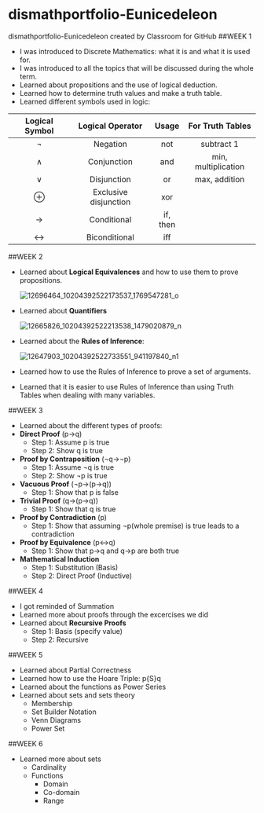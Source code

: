 # dismathportfolio-Eunicedeleon
dismathportfolio-Eunicedeleon created by Classroom for GitHub
##WEEK 1

- I was introduced to Discrete Mathematics: what it is and what it is used for.
- I was introduced to all the topics that will be discussed during the whole term.
- Learned about propositions and the use of logical deduction.
- Learned how to determine truth values and make a truth table.
- Learned different symbols used in logic:

| Logical Symbol  |  Logical Operator | Usage | For Truth Tables |
| :-----: |:-------:|:-----:|:-----:|
| ¬ |Negation | not | subtract 1|
| ∧ | Conjunction | and | min, multiplication |
| ∨ | Disjunction | or | max, addition |
| ⊕ | Exclusive disjunction | xor | 
| → | Conditional | if, then |
| ↔ | Biconditional | iff |


##WEEK 2

- Learned about **Logical Equivalences** and how to use them to prove propositions.
  
  ![12696464_10204392522173537_1769547281_o](https://cloud.githubusercontent.com/assets/16644615/12865814/852d56c8-ccf2-11e5-9c35-30a761e1a0a1.jpg)

- Learned about **Quantifiers**

  ![12665826_10204392522213538_1479020879_n](https://cloud.githubusercontent.com/assets/16644615/12865813/84f9c812-ccf2-11e5-97e6-2b09a6ec637a.jpg)
  
- Learned about the **Rules of Inference**:
  
  ![12647903_10204392522733551_941197840_n1](https://cloud.githubusercontent.com/assets/16644615/12865855/ce9dc666-ccf3-11e5-89a4-980c634408c9.jpg)

- Learned how to use the Rules of Inference to prove a set of arguments.
- Learned that it is easier to use Rules of Inference than using Truth Tables when dealing with many variables.

##WEEK 3

- Learned about the different types of proofs:
 - **Direct Proof** (p→q) 
   - Step 1: Assume p is true
    - Step 2: Show q is true
 - **Proof by Contraposition** (¬q→¬p)
   - Step 1: Assume ¬q is true
    - Step 2: Show ¬p is true
 - **Vacuous Proof** (¬p→(p→q)) 
   - Step 1: Show that p is false
 - **Trivial Proof** (q→(p→q))
   - Step 1: Show that q is true
 - **Proof by Contradiction** (p) 
   - Step 1: Show that assuming ¬p(whole premise) is true leads to a contradiction 
 - **Proof by Equivalence** (p↔q)
   - Step 1: Show that p→q and q→p are both true
 - **Mathematical Induction**
   - Step 1: Substitution (Basis) 
    - Step 2: Direct Proof (Inductive) 

##WEEK 4

- I got reminded of Summation
- Learned more about proofs through the excercises we did
- Learned about **Recursive Proofs**
  - Step 1: Basis (specify value) 
  - Step 2: Recursive

##WEEK 5
- Learned about Partial Correctness
- Learned how to use the Hoare Triple: p{S}q
- Learned about the functions as Power Series
- Learned about sets and sets theory
  - Membership
  - Set Builder Notation
  - Venn Diagrams
  - Power Set

##WEEK 6
- Learned more about sets
  - Cardinality
  - Functions
    - Domain
    - Co-domain
    - Range
